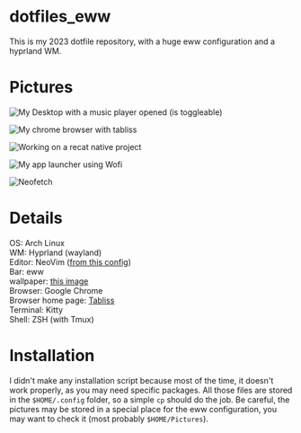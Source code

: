 # dotfiles_eww
This is my 2023 dotfile repository, with a huge eww configuration and a hyprland WM.

# Pictures

![My Desktop with a music player opened (is toggleable)](https://github.com/EvanKoe/dotfiles_2023/blob/main/pictures/screenshots/desktop.png)

![My chrome browser with tabliss](https://github.com/EvanKoe/dotfiles_2023/blob/main/pictures/screenshots/chrome.png)

![Working on a recat native project](https://github.com/EvanKoe/dotfiles_2023/blob/main/pictures/screenshots/nvim.png)

![My app launcher using Wofi](https://github.com/EvanKoe/dotfiles_2023/blob/main/pictures/screenshots/wofi.png)

![Neofetch](https://github.com/EvanKoe/dotfiles_2023/blob/main/pictures/screenshots/neofetch.png)

# Details

OS: Arch Linux  
WM: Hyprland (wayland)  
Editor: NeoVim ([from this config](https://github.com/kawaegle/dotfile))  
Bar: eww  
wallpaper: [this image](https://github.com/EvanKoe/dotfiles_2023/blob/main/pictures/walls/nord.jpg)  
Browser: Google Chrome  
Browser home page: [Tabliss](https://tabliss.io/)  
Terminal: Kitty  
Shell: ZSH (with Tmux)  

# Installation

I didn't make any installation script because most of the time, it doesn't work properly, as you may need specific packages. All those files are stored in the `$HOME/.config` folder, so a simple `cp` should do the job. Be careful, the pictures may be stored in a special place for the eww configuration, you may want to check it (most probably `$HOME/Pictures`).
